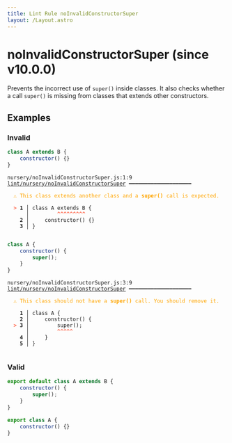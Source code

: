 ```yaml
---
title: Lint Rule noInvalidConstructorSuper
layout: /Layout.astro
---
```


# noInvalidConstructorSuper (since v10.0.0)

Prevents the incorrect use of `super()` inside classes.
It also checks whether a call `super()` is missing from classes that extends other constructors.

## Examples

### Invalid

```jsx
class A extends B {
    constructor() {}
}
```

<pre class="language-text"><code class="language-text">nursery/noInvalidConstructorSuper.js:1:9 <a href="https://docs.rome.tools/lint/rules/noInvalidConstructorSuper">lint/nursery/noInvalidConstructorSuper</a> ━━━━━━━━━━━━━━━━━━━━

<strong><span style="color: Orange;">  </span></strong><strong><span style="color: Orange;">⚠</span></strong> <span style="color: Orange;">This class extends another class and a </span><span style="color: Orange;"><strong>super()</strong></span><span style="color: Orange;"> call is expected.</span>
  
<strong><span style="color: Tomato;">  </span></strong><strong><span style="color: Tomato;">&gt;</span></strong> <strong>1 │ </strong>class A extends B {
   <strong>   │ </strong>        <strong><span style="color: Tomato;">^</span></strong><strong><span style="color: Tomato;">^</span></strong><strong><span style="color: Tomato;">^</span></strong><strong><span style="color: Tomato;">^</span></strong><strong><span style="color: Tomato;">^</span></strong><strong><span style="color: Tomato;">^</span></strong><strong><span style="color: Tomato;">^</span></strong><strong><span style="color: Tomato;">^</span></strong><strong><span style="color: Tomato;">^</span></strong>
    <strong>2 │ </strong>    constructor() {}
    <strong>3 │ </strong>}
  
</code></pre>

```jsx
class A {
    constructor() {
        super();
    }
}
```

<pre class="language-text"><code class="language-text">nursery/noInvalidConstructorSuper.js:3:9 <a href="https://docs.rome.tools/lint/rules/noInvalidConstructorSuper">lint/nursery/noInvalidConstructorSuper</a> ━━━━━━━━━━━━━━━━━━━━

<strong><span style="color: Orange;">  </span></strong><strong><span style="color: Orange;">⚠</span></strong> <span style="color: Orange;">This class should not have a </span><span style="color: Orange;"><strong>super()</strong></span><span style="color: Orange;"> call. You should remove it.</span>
  
    <strong>1 │ </strong>class A {
    <strong>2 │ </strong>    constructor() {
<strong><span style="color: Tomato;">  </span></strong><strong><span style="color: Tomato;">&gt;</span></strong> <strong>3 │ </strong>        super();
   <strong>   │ </strong>        <strong><span style="color: Tomato;">^</span></strong><strong><span style="color: Tomato;">^</span></strong><strong><span style="color: Tomato;">^</span></strong><strong><span style="color: Tomato;">^</span></strong><strong><span style="color: Tomato;">^</span></strong>
    <strong>4 │ </strong>    }
    <strong>5 │ </strong>}
  
</code></pre>

### Valid

```jsx
export default class A extends B {
    constructor() {
        super();
    }
}
```

```jsx
export class A {
    constructor() {}
}
```

